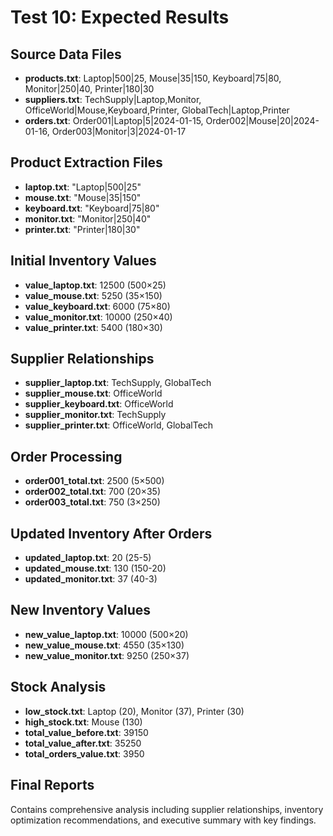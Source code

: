 # Test 10: Expected Results

## Source Data Files
- **products.txt**: Laptop|500|25, Mouse|35|150, Keyboard|75|80, Monitor|250|40, Printer|180|30
- **suppliers.txt**: TechSupply|Laptop,Monitor, OfficeWorld|Mouse,Keyboard,Printer, GlobalTech|Laptop,Printer
- **orders.txt**: Order001|Laptop|5|2024-01-15, Order002|Mouse|20|2024-01-16, Order003|Monitor|3|2024-01-17

## Product Extraction Files
- **laptop.txt**: "Laptop|500|25"
- **mouse.txt**: "Mouse|35|150" 
- **keyboard.txt**: "Keyboard|75|80"
- **monitor.txt**: "Monitor|250|40"
- **printer.txt**: "Printer|180|30"

## Initial Inventory Values
- **value_laptop.txt**: 12500 (500×25)
- **value_mouse.txt**: 5250 (35×150)
- **value_keyboard.txt**: 6000 (75×80)
- **value_monitor.txt**: 10000 (250×40)
- **value_printer.txt**: 5400 (180×30)

## Supplier Relationships
- **supplier_laptop.txt**: TechSupply, GlobalTech
- **supplier_mouse.txt**: OfficeWorld
- **supplier_keyboard.txt**: OfficeWorld
- **supplier_monitor.txt**: TechSupply
- **supplier_printer.txt**: OfficeWorld, GlobalTech

## Order Processing
- **order001_total.txt**: 2500 (5×500)
- **order002_total.txt**: 700 (20×35)
- **order003_total.txt**: 750 (3×250)

## Updated Inventory After Orders
- **updated_laptop.txt**: 20 (25-5)
- **updated_mouse.txt**: 130 (150-20)
- **updated_monitor.txt**: 37 (40-3)

## New Inventory Values
- **new_value_laptop.txt**: 10000 (500×20)
- **new_value_mouse.txt**: 4550 (35×130)
- **new_value_monitor.txt**: 9250 (250×37)

## Stock Analysis
- **low_stock.txt**: Laptop (20), Monitor (37), Printer (30)
- **high_stock.txt**: Mouse (130)
- **total_value_before.txt**: 39150
- **total_value_after.txt**: 35250
- **total_orders_value.txt**: 3950

## Final Reports
Contains comprehensive analysis including supplier relationships, inventory optimization recommendations, and executive summary with key findings.